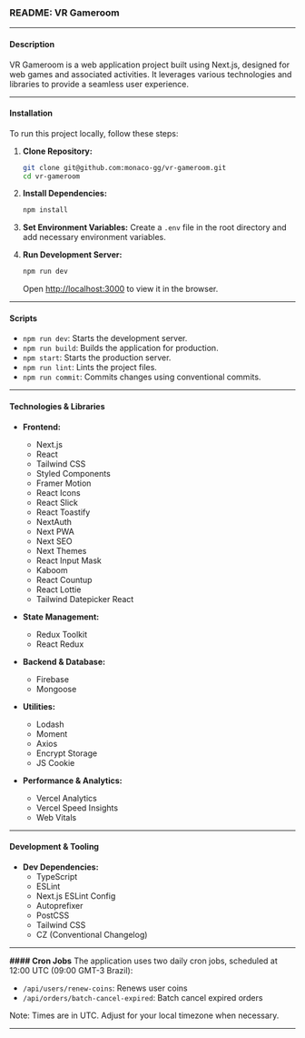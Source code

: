 ### README: VR Gameroom

---

#### Description

VR Gameroom is a web application project built using Next.js, designed for web games and associated activities. It leverages various technologies and libraries to provide a seamless user experience.

---

#### Installation

To run this project locally, follow these steps:

1. **Clone Repository:**

   ```bash
   git clone git@github.com:monaco-gg/vr-gameroom.git
   cd vr-gameroom
   ```

2. **Install Dependencies:**

   ```bash
   npm install
   ```

3. **Set Environment Variables:**
   Create a `.env` file in the root directory and add necessary environment variables.

4. **Run Development Server:**
   ```bash
   npm run dev
   ```
   Open [http://localhost:3000](http://localhost:3000) to view it in the browser.

---

#### Scripts

- `npm run dev`: Starts the development server.
- `npm run build`: Builds the application for production.
- `npm start`: Starts the production server.
- `npm run lint`: Lints the project files.
- `npm run commit`: Commits changes using conventional commits.

---

#### Technologies & Libraries

- **Frontend:**

  - Next.js
  - React
  - Tailwind CSS
  - Styled Components
  - Framer Motion
  - React Icons
  - React Slick
  - React Toastify
  - NextAuth
  - Next PWA
  - Next SEO
  - Next Themes
  - React Input Mask
  - Kaboom
  - React Countup
  - React Lottie
  - Tailwind Datepicker React

- **State Management:**

  - Redux Toolkit
  - React Redux

- **Backend & Database:**

  - Firebase
  - Mongoose

- **Utilities:**

  - Lodash
  - Moment
  - Axios
  - Encrypt Storage
  - JS Cookie

- **Performance & Analytics:**
  - Vercel Analytics
  - Vercel Speed Insights
  - Web Vitals

---

#### Development & Tooling

- **Dev Dependencies:**
  - TypeScript
  - ESLint
  - Next.js ESLint Config
  - Autoprefixer
  - PostCSS
  - Tailwind CSS
  - CZ (Conventional Changelog)

---

**#### Cron Jobs**
The application uses two daily cron jobs, scheduled at 12:00 UTC (09:00 GMT-3 Brazil):
- `/api/users/renew-coins`: Renews user coins
- `/api/orders/batch-cancel-expired`: Batch cancel expired orders

Note: Times are in UTC. Adjust for your local timezone when necessary.

---
